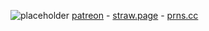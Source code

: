 ![placeholder](https://media.discordapp.net/attachments/1346988185598562305/1393784527356301426/252px-Aatrox_Render.png?ex=68746e7e&is=68731cfe&hm=9c0244802846619f817406b891b64de4faa22a0fb1770c1ff991bee759bdf9f3&=&format=webp&quality=lossless)
[patreon](https://www.patreon.com/c/pbandjj/) - [straw.page](https://szky.straw.page/) - [prns.cc](https://pronouns.cc/@PBandJ)
<!--
**boundlesslyArtiodactyl/boundlesslyArtiodactyl** is a ✨ _special_ ✨ repository because its `README.md` (this file) appears on your GitHub profile.

Here are some ideas to get you started:

- 🔭 I’m currently working on ...
- 🌱 I’m currently learning ...
- 👯 I’m looking to collaborate on ...
- 🤔 I’m looking for help with ...
- 💬 Ask me about ...
- 📫 How to reach me: ...
- 😄 Pronouns: ...
- ⚡ Fun fact: ...
-->
